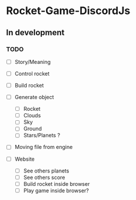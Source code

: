 ﻿# Rocket-Game-DiscordJs
## In development

### TODO
  - [ ] Story/Meaning
  - [ ] Control rocket
  - [ ] Build rocket
  - [ ] Generate object
    - [ ] Rocket
    - [ ] Clouds
    - [ ] Sky
    - [ ] Ground
    - [ ] Stars/Planets ?
  - [ ] Moving file from engine
  
  - [ ] Website
    - [ ] See others planets
    - [ ] See others score
    - [ ] Build rocket inside browser
    - [ ] Play game inside browser?
